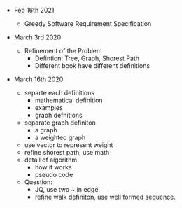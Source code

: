 - Feb 16th 2021
    - Greedy Software Requirement Specification

- March 3rd 2020
    - Refinement of the Problem
        - Defintion: Tree, Graph, Shorest Path
        - Different book have different definitions

- March 16th 2020
    - separte each definitions
        - mathematical definition
        - examples
        - graph defnitions
    - separate graph definiton
        - a graph
        - a weighted graph
    - use vector to represent weight
    - refine shorest path, use math
    - detail of algorithm
        - how it works
        - pseudo code
    - Question:
        - JQ, use two ~ in edge
        - refine walk definiton, use well formed sequence.
